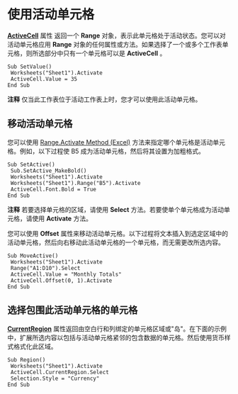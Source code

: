 
# 使用活动单元格

 **[ActiveCell](7ebfbec8-dc4e-36c5-188a-347d42649e76.md)** 属性 返回一个 **Range** 对象，表示此单元格处于活动状态。您可以对活动单元格应用 **Range** 对象的任何属性或方法。如果选择了一个或多个工作表单元格，则所选部分中只有一个单元格可以是 **ActiveCell** 。


```
Sub SetValue() 
 Worksheets("Sheet1").Activate 
 ActiveCell.Value = 35 
End Sub
```


 **注释**  仅当此工作表位于活动工作表上时，您才可以使用此活动单元格。


## 移动活动单元格

您可以使用 [Range.Activate Method (Excel)](a0050055-84e7-7611-a961-887fcb063369.md) 方法来指定哪个单元格是活动单元格。例如，以下过程使 B5 成为活动单元格，然后将其设置为加粗格式。


```
Sub SetActive() 
 Sub.SetActive_MakeBold()
 Worksheets("Sheet1").Activate 
 Worksheets("Sheet1").Range("B5").Activate 
 ActiveCell.Font.Bold = True 
End Sub
```


 **注释**  若要选择单元格的区域，请使用  **Select** 方法。若要使单个单元格成为活动单元格，请使用 **Activate** 方法。

您可以使用  **Offset** 属性来移动活动单元格。以下过程将文本插入到选定区域中的活动单元格，然后向右移动此活动单元格的一个单元格，而无需更改所选内容。




```
Sub MoveActive() 
 Worksheets("Sheet1").Activate 
 Range("A1:D10").Select 
 ActiveCell.Value = "Monthly Totals" 
 ActiveCell.Offset(0, 1).Activate 
End Sub
```


## 选择包围此活动单元格的单元格

 **[CurrentRegion](39277cc5-07ff-8453-7330-b272b365f9dc.md)** 属性返回由空白行和列绑定的单元格区域或"岛"。在下面的示例中，扩展所选内容以包括与活动单元格紧邻的包含数据的单元格。然后使用货币样式格式化此区域。


```
Sub Region() 
 Worksheets("Sheet1").Activate 
 ActiveCell.CurrentRegion.Select 
 Selection.Style = "Currency" 
End Sub
```

